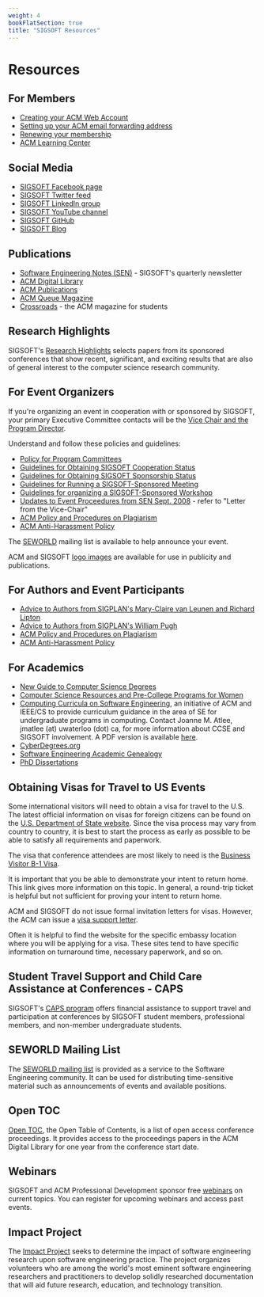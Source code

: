 ```yaml
---
weight: 4
bookFlatSection: true
title: "SIGSOFT Resources"
---
```



Resources
=========

For Members
-----------

*   [Creating your ACM Web Account](http://www.acm.org/account/)
*   [Setting up your ACM email forwarding address](https://myacm.acm.org/dashboard.cfm?svc=eforward)
*   [Renewing your membership](https://campus.acm.org/public/renewal_url/get_urls.cfm)
*   [ACM Learning Center](http://learning.acm.org/)

Social Media
------------

*   [SIGSOFT Facebook page](https://www.facebook.com/sigsoft/)
*   [SIGSOFT Twitter feed](https://twitter.com/sigsoft)
*   [SIGSOFT LinkedIn group](https://www.linkedin.com/company/acm-sigsoft/)
*   [SIGSOFT YouTube channel](https://www.youtube.com/@SIGSOFT)
*   [SIGSOFT GitHub](https://github.com/acmsigsoft)
*   [SIGSOFT Blog](https://sigsoft.medium.com/)

Publications
------------

*   [Software Engineering Notes (SEN)](/sen/sen) - SIGSOFT's quarterly newsletter
*   [ACM Digital Library](http://dl.acm.org/)
*   [ACM Publications](http://www.acm.org/publications/)
*   [ACM Queue Magazine](http://queue.acm.org/)
*   [Crossroads](http://xrds.acm.org/) - the ACM magazine for students

Research Highlights
-------------------

SIGSOFT's [Research Highlights](/researchhighlight) selects papers from its sponsored conferences that show recent, significant, and exciting results that are also of general interest to the computer science research community.

For Event Organizers
--------------------

If you're organizing an event in cooperation with or sponsored by SIGSOFT, your primary Executive Committee contacts will be the [Vice Chair and the Program Director](/contact).

Understand and follow these policies and guidelines:

*   [Policy for Program Committees](/policies/PCpolicy)
*   [Guidelines for Obtaining SIGSOFT Cooperation Status](/policies/cooperation)
*   [Guidelines for Obtaining SIGSOFT Sponsorship Status](/policies/sponsorship)
*   [Guidelines for Running a SIGSOFT-Sponsored Meeting](/policies/meeting)
*   [Guidelines for organizing a SIGSOFT-Sponsored Workshop](/policies/workshop)
*   [Updates to Event Proceedures from SEN Sept. 2008](http://portalparts.acm.org/1410000/1402521/fm/frontmatter.pdf) - refer to "Letter from the Vice-Chair"
*   [ACM Policy and Procedures on Plagiarism](http://www.acm.org/publications/policies/plagiarism_policy)
*   [ACM Anti-Harassment Policy](http://www.acm.org/sigs/volunteer_resources/officers_manual/anti-harassment-policy)

The [SEWORLD](/seworld) mailing list is available to help announce your event.

ACM and SIGSOFT [logo images](/logos/logos) are available for use in publicity and publications.

For Authors and Event Participants
----------------------------------

*   [Advice to Authors from SIGPLAN's Mary-Claire van Leunen and Richard Lipton](/resources/vanleunenlipton)
*   [Advice to Authors from SIGPLAN's William Pugh](/resources/pugh)
*   [ACM Policy and Procedures on Plagiarism](http://www.acm.org/publications/policies/plagiarism_policy)
*   [ACM Anti-Harassment Policy](http://www.acm.org/sigs/volunteer_resources/officers_manual/anti-harassment-policy)

For Academics
-------------

*   [New Guide to Computer Science Degrees](http://www.computerscienceonline.org/degree-programs/)
*   [Computer Science Resources and Pre-College Programs for Women](http://www.computerscienceonline.org/cs-programs-for-women/)
*   [Computing Curricula on Software Engineering](http://sites.computer.org/ccse/), an initiative of ACM and IEEE/CS to provide curriculum guidance in the area of SE for undergraduate programs in computing. Contact Joanne M. Atlee, jmatlee (at) uwaterloo (dot) ca, for more information about CCSE and SIGSOFT involvement. A PDF version is available [here](/resources/SE2004Volume.pdf).
*   [CyberDegrees.org](https://www.cyberdegrees.org/)
*   [Software Engineering Academic Genealogy](http://web.engr.illinois.edu/~taoxie/sefamily.htm)
*   [PhD Dissertations](/dissertations)

Obtaining Visas for Travel to US Events
---------------------------------------

Some international visitors will need to obtain a visa for travel to the U.S. The latest official information on visas for foreign citizens can be found on the [U.S. Department of State website](http://travel.state.gov/content/visas/en.html). Since the visa process may vary from country to country, it is best to start the process as early as possible to be able to satisfy all requirements and paperwork.

The visa that conference attendees are most likely to need is the [Business Visitor B-1 Visa](https://travel.state.gov/content/travel/en/us-visas/business.html).

It is important that you be able to demonstrate your intent to return home. This link gives more information on this topic. In general, a round-trip ticket is helpful but not sufficient for proving your intent to return home.

ACM and SIGSOFT do not issue formal invitation letters for visas. However, the ACM can issue a [visa support letter](http://www.acm.org/sigs/volunteer_resources/conference_manual/visas).

Often it is helpful to find the website for the specific embassy location where you will be applying for a visa. These sites tend to have specific information on turnaround time, necessary paperwork, and so on.

Student Travel Support and Child Care Assistance at Conferences - CAPS
----------------------------------------------------------------------

SIGSOFT's [CAPS program](/activities/CAPSMAIN) offers financial assistance to support travel and participation at conferences by SIGSOFT student members, professional members, and non-member undergraduate students.

SEWORLD Mailing List
--------------------

The [SEWORLD mailing list](/seworld) is provided as a service to the Software Engineering community. It can be used for distributing time-sensitive material such as announcements of events and available positions.

Open TOC
--------

[Open TOC](/opentoc), the Open Table of Contents, is a list of open access conference proceedings. It provides access to the proceedings papers in the ACM Digital Library for one year from the conference start date.

Webinars
--------

SIGSOFT and ACM Professional Development sponsor free [webinars](/activities/webinarsmain) on current topics. You can register for upcoming webinars and access past events.

Impact Project
--------------

The [Impact Project](/impact/impact) seeks to determine the impact of software engineering research upon software engineering practice. The project organizes volunteers who are among the world's most eminent software engineering researchers and practitioners to develop solidly researched documentation that will aid future research, education, and technology transition.
